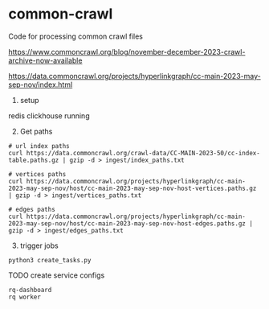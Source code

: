 # common-crawl

Code for processing common crawl files

https://www.commoncrawl.org/blog/november-december-2023-crawl-archive-now-available

https://data.commoncrawl.org/projects/hyperlinkgraph/cc-main-2023-may-sep-nov/index.html

1. setup

redis clickhouse running

2. Get paths

```
# url index paths
curl https://data.commoncrawl.org/crawl-data/CC-MAIN-2023-50/cc-index-table.paths.gz | gzip -d > ingest/index_paths.txt

# vertices paths
curl https://data.commoncrawl.org/projects/hyperlinkgraph/cc-main-2023-may-sep-nov/host/cc-main-2023-may-sep-nov-host-vertices.paths.gz | gzip -d > ingest/vertices_paths.txt

# edges paths
curl https://data.commoncrawl.org/projects/hyperlinkgraph/cc-main-2023-may-sep-nov/host/cc-main-2023-may-sep-nov-host-edges.paths.gz | gzip -d > ingest/edges_paths.txt
```

3. trigger jobs

```
python3 create_tasks.py
```

TODO create service configs

```
rq-dashboard
rq worker
```
